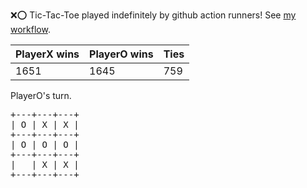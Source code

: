 :x::o: Tic-Tac-Toe played indefinitely by github action runners! See [my workflow](.github/workflows/play.yaml).

|PlayerX wins|PlayerO wins|Ties|
|-|-|-|
|1651|1645|759|

PlayerO's turn.

<pre>
+---+---+---+
| O | X | X |
+---+---+---+
| O | O | O |
+---+---+---+
|   | X | X |
+---+---+---+
</pre>